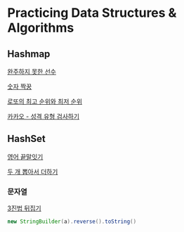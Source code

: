 # Practicing Data Structures & Algorithms


## Hashmap
[완주하지 못한 선수](https://github.com/Suyoung225/JavaPrac/blob/fcbf697974f88ca506d72ce0c03378b7ca76bffc/programmers/4.%20%EC%99%84%EC%A3%BC%ED%95%98%EC%A7%80%20%EB%AA%BB%ED%95%9C%20%EC%84%A0%EC%88%98.md)

[숫자 짝꿍](https://github.com/Suyoung225/JavaPrac/blob/e98bcbda5143454d39e2e53f1290c278ef32094e/programmers/lv.1%20%EC%88%AB%EC%9E%90%20%EC%A7%9D%EA%BF%8D.md)

[로또의 최고 순위와 최저 순위](https://github.com/Suyoung225/JavaPrac/blob/d8e15a88944755a7ba09f496c3c656a5152fb69f/programmers/17.%20%EB%A1%9C%EB%98%90%EC%9D%98%20%EC%B5%9C%EA%B3%A0%20%EC%88%9C%EC%9C%84%EC%99%80%20%EC%B5%9C%EC%A0%80%20%EC%88%9C%EC%9C%84.md)

[카카오 - 성격 유형 검사하기](https://github.com/Suyoung225/JavaPrac/blob/e323398aeeb0c2d8524c59cc0c9082d0fb8c21e9/programmers/lv1.%20%EC%B9%B4%EC%B9%B4%EC%98%A4%20-%20%EC%84%B1%EA%B2%A9%20%EC%9C%A0%ED%98%95%20%EA%B2%80%EC%82%AC%ED%95%98%EA%B8%B0.md)


## HashSet
[영어 끝말잇기](https://github.com/Suyoung225/JavaPrac/blob/ab478e78d578fa9c1967e4dadc0bcae82eaa0ffb/programmers/lv.2%20%EC%98%81%EC%96%B4%20%EB%81%9D%EB%A7%90%EC%9E%87%EA%B8%B0.md)

[두 개 뽑아서 더하기](https://github.com/Suyoung225/JavaPrac/blob/030c68f0479b316f708cd34bf51ad860b075e76f/programmers/16.%20%EB%91%90%20%EA%B0%9C%20%EB%BD%91%EC%95%84%EC%84%9C%20%EB%8D%94%ED%95%98%EA%B8%B0.md)


### 문자열
[3진법 뒤집기](https://github.com/Suyoung225/JavaPrac/blob/ec5a4e51f0c01f48e0f9ba6903c2749cdde98a3b/programmers/13.%203%EC%A7%84%EB%B2%95%20%EB%92%A4%EC%A7%91%EA%B8%B0.md)
```java
new StringBuilder(a).reverse().toString()
```
